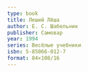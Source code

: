 ```yaml
---
type: book
title: Леший Лёша
author: Е. С. Шабельник
publisher: Самовар
year: 1994
series: Весёлые учебники
isbn: 5-85066-012-7
format: 84×108/16
---
```

